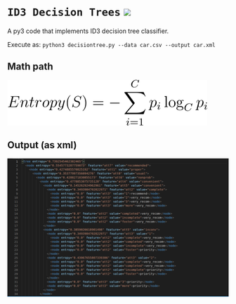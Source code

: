 # `ID3 Decision Trees` ![](https://img.shields.io/badge/Python-14354C?style=for-the-badge&logo=python&logoColor=white)

A py3 code that implements ID3 decision tree classifier.

Execute as: `python3 decisiontree.py --data car.csv --output car.xml`

## Math path

![](https://github.com/ranjiGT/ID3-decision-trees/blob/main/CodeCogsEqn.svg)

## Output (as xml)

![](https://github.com/ranjiGT/ID3-decision-trees/blob/main/out.png)
